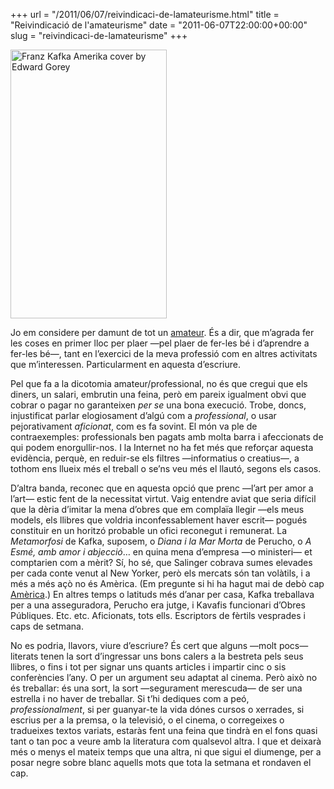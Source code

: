 +++
url = "/2011/06/07/reivindicaci-de-lamateurisme.html"
title = "Reivindicació de l'amateurisme"
date = "2011-06-07T22:00:00+00:00"
slug = "reivindicaci-de-lamateurisme"
+++

<img title="Franz Kafka America cover by Edward Gorey" src="/uploads/2011/2011-06-07-gorey-amerika.jpg" alt="Franz Kafka Amerika cover by Edward Gorey" width="250" height="430" />

Jo em considere per damunt de tot un [amateur](http://fr.wikipedia.org/wiki/Amateur). És a dir, que m’agrada fer les coses en primer lloc per plaer —pel plaer de fer-les bé i d’aprendre a fer-les bé—, tant en l’exercici de la meva professió com en altres activitats que m’interessen. Particularment en aquesta d’escriure.

Pel que fa a la dicotomia amateur/professional, no és que cregui que els diners, un salari, embrutin una feina, però em pareix igualment obvi que cobrar o pagar no garanteixen *per se* una bona execució. Trobe, doncs, injustificat parlar elogiosament d’algú com a *professional*, o usar pejorativament *aficionat*, com es fa sovint. El món va ple de contraexemples: professionals ben pagats amb molta barra i afeccionats de qui podem enorgullir-nos. I la Internet no ha fet més que reforçar aquesta evidència, perquè, en reduir-se els filtres —informatius o creatius—, a tothom ens llueix més el treball o se’ns veu més el llautó, segons els casos.

D’altra banda, reconec que en aquesta opció que prenc —l’art per amor a l’art— estic fent de la necessitat virtut. Vaig entendre aviat que seria difícil que la dèria d’imitar la mena d’obres que em complaïa llegir —els meus models, els llibres que voldria inconfessablement haver escrit— pogués constituir en un horitzó probable un ofici reconegut i remunerat. La *Metamorfosi* de Kafka, suposem, o *Diana i la Mar Morta* de Perucho, o *A Esmé, amb amor i abjecció*… en quina mena d’empresa —o ministeri— et comptarien com a mèrit? Sí, ho sé, que Salinger cobrava sumes elevades per cada conte venut al New Yorker, però els mercats són tan volàtils, i a més a més açò no és Amèrica. (Em pregunte si hi ha hagut mai de debò cap [Amèrica](http://en.wikipedia.org/wiki/Amerika_(novel)).) En altres temps o latituds més d’anar per casa, Kafka treballava per a una asseguradora, Perucho era jutge, i Kavafis funcionari d’Obres Públiques. Etc. etc. Aficionats, tots ells. Escriptors de fèrtils vesprades i caps de setmana.

No es podria, llavors, viure d’escriure? És cert que alguns —molt pocs— literats tenen la sort d’ingressar uns bons calers a la bestreta pels seus llibres, o fins i tot per signar uns quants articles i impartir cinc o sis conferències l’any. O per un argument seu adaptat al cinema. Però això no és treballar: és una sort, la sort —segurament merescuda— de ser una estrella i no haver de treballar. Si t’hi dediques com a peó, *professionalment*, si per guanyar-te la vida dónes cursos o xerrades, si escrius per a la premsa, o la televisió, o el cinema, o corregeixes o tradueixes textos variats, estaràs fent una feina que tindrà en el fons quasi tant o tan poc a veure amb la literatura com qualsevol altra. I que et deixarà més o menys el mateix temps que una altra, ni que sigui el diumenge, per a posar negre sobre blanc aquells mots que tota la setmana et rondaven el cap.
